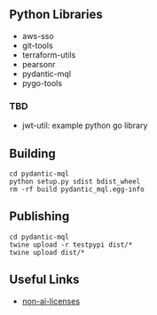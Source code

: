 ## Python Libraries
- aws-sso
- git-tools
- terraform-utils
- pearsonr
- pydantic-mql
- pygo-tools

### TBD
- jwt-util: example python go library

## Building
```shell
cd pydantic-mql
python setup.py sdist bdist_wheel
rm -rf build pydantic_mql.egg-info
```

## Publishing
```shell
cd pydantic-mql
twine upload -r testpypi dist/*
twine upload dist/*
```

## Useful Links
- [non-ai-licenses]

[non-ai-licenses]: https://github.com/non-ai-licenses/non-ai-licenses
